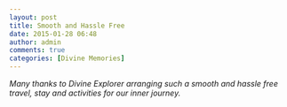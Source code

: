 ```yaml
---
layout: post
title: Smooth and Hassle Free
date: 2015-01-28 06:48
author: admin
comments: true
categories: [Divine Memories]
---
```

<p><i>Many thanks to Divine Explorer arranging such a smooth and hassle free travel, stay and activities for our inner journey.</i><strong><i> </i><br /></strong></p>
